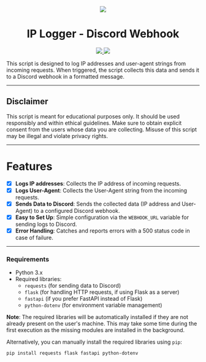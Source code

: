 <p align="center">
  <img src="https://raw.githubusercontent.com/Uwu-Kagami/Python_Vercel_Ip_Puller/refs/heads/main/src/image/5IcjJw5.gif">
</p>

<h1 align="center">IP Logger - Discord Webhook</h1>
<p align="center">
  <a href="https://github.com/tonpseudo/YourRepoName/blob/main/LICENSE">
    <img src="https://img.shields.io/badge/License-MIT-important">
  </a>
  <a href="https://github.com/Uwu-Kagami/logging_py?tab=readme-ov-file">
    <img src="https://img.shields.io/github/repo-size/tonpseudo/IP-Logger.svg?label=Repo%20size&style=flat-square">
  </a>
</p>

This script is designed to log IP addresses and user-agent strings from incoming requests. When triggered, the script collects this data and sends it to a Discord webhook in a formatted message.

---

## Disclaimer
This script is meant for educational purposes only. It should be used responsibly and within ethical guidelines. Make sure to obtain explicit consent from the users whose data you are collecting. Misuse of this script may be illegal and violate privacy rights.

---

# Features
- [x] **Logs IP addresses**: Collects the IP address of incoming requests.
- [x] **Logs User-Agent**: Collects the User-Agent string from the incoming requests.
- [x] **Sends Data to Discord**: Sends the collected data (IP address and User-Agent) to a configured Discord webhook.
- [x] **Easy to Set Up**: Simple configuration via the `WEBHOOK_URL` variable for sending logs to Discord.
- [x] **Error Handling**: Catches and reports errors with a 500 status code in case of failure.

---

### Requirements
- Python 3.x
- Required libraries:
  - `requests` (for sending data to Discord)
  - `flask` (for handling HTTP requests, if using Flask as a server)
  - `fastapi` (if you prefer FastAPI instead of Flask)
  - `python-dotenv` (for environment variable management)

**Note**: The required libraries will be automatically installed if they are not already present on the user's machine. This may take some time during the first execution as the missing modules are installed in the background.

Alternatively, you can manually install the required libraries using `pip`:

```bash
pip install requests flask fastapi python-dotenv
